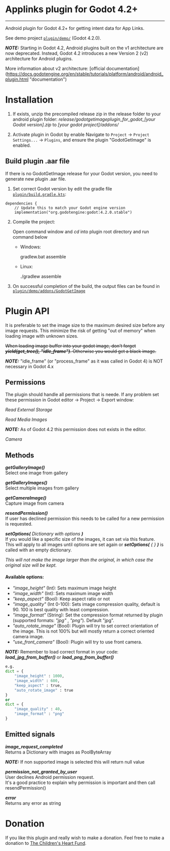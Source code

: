 Applinks plugin for Godot 4.2+ 
====================================
____________________________________


Android plugin for Godot 4.2+
for getting intent data for App Links.

See demo project [`plugin/demo/`](plugin/demo/) (Godot 4.2.0).

**_NOTE:_** Starting in Godot 4.2, Android plugins built on the v1 architecture are now deprecated. Instead, Godot 4.2 introduces a new Version 2 (v2) architecture for Android plugins.

More information about v2 architecture: [official documentation] (https://docs.godotengine.org/en/stable/tutorials/platform/android/android_plugin.html "documentation")

Installation
============

1. If exists, unzip the precompiled release zip in the release folder to your android plugin folder:
*release/godotgetimageplugin_for_godot_[your Godot version].zip* to *[your godot project]/addons/*

2. Activate plugin in Godot by enable Navigate to `Project` -> `Project Settings...` -> `Plugins`, and ensure the plugin "GodotGetImage" is enabled.

Build plugin .aar file
----------------------

If there is no GodotGetImage release for your Godot version, you need to generate new plugin .aar file.  

1. Set correct Godot version by edit the gradle file [`plugin/build.gradle.kts`](plugin/build.gradle.kts):

```
dependencies {
    // Update this to match your Godot engine version
    implementation("org.godotengine:godot:4.2.0.stable")
```

2. Compile the project:

	Open command window and *cd* into plugin root directory and run command below
	
	* Windows:
	
		gradlew.bat assemble
		
	* Linux:
	
		./gradlew assemble
	
3. On successful completion of the build, the output files can be found in
  [`plugin/demo/addons/GodotGetImage`](plugin/demo/addons/GodotGetImage)

# Plugin API

It is preferable to set the image size to the maximum desired size before any image requests. This minimize the risk of getting "out of memory" when loading image with unknown sizes.

~~When loading image buffer into your godot image, don't forget ***yield(get_tree(), "idle_frame")***. Otherwise you would get a black image.~~

**_NOTE:_** "idle_frame" (or "process_frame" as it was called in Godot 4) is NOT necessary in Godot 4.x

Permissions
-----------

The plugin should handle all permissions that is neede. If any problem set these permission in Godot editor -> Project -> Export window:

*Read External Storage*

*Read Media Images*

**_NOTE:_** As of Godot 4.2 this permission does not exists in the editor.

*Camera*
	
Methods
-------

***getGalleryImage()***  
Select one image from gallery

***getGalleryImages()***  
Select multiple images from gallery

***getCameraImage()***  
Capture image from camera

***resendPermission()***  
If user has declined permission this needs to be called for a new permission is requested.

***setOptions(*** *Dictionary with options* ***)***  
If you would like a specific size of the images, it can set via this feature.  
This will apply to all images until options are set again or ***setOptions(*** *{ }* ***)*** is called with an empty dictionary.

*This will not make the image larger than the original, in which case the original size will be kept.*

#### Available options:
* *"image_height"* (Int): Sets maximum image height
* *"image_width"* (Int): Sets maximum image width
* *"keep_aspect"* (Bool): Keep aspect ratio or not
* *"image_quality"* (Int 0-100): Sets image compression quality, default is 90. 100 is best quality with least compression.
* *"image_format"* (String): Set the compression format returned by plugin (supported formats: *"jpg"* , *"png"*). Default "jpg".
* *"auto_rotate_image"* (Bool): Plugin will try to set correct orientation of the image. This is not 100% but will mostly return a correct oriented camera image.
* *"use_front_camera"* (Bool): Plugin will try to use front camera.

**_NOTE:_** Remember to load correct format in your code: ***load_jpg_from_buffer()*** or ***load_png_from_buffer()***
	
```python
e.g.
dict = {
	"image_height" : 1000,
	"image_width" : 600,
	"keep_aspect" : true,
	"auto_rotate_image" : true
}
or
dict = {
	"image_quality" : 40,
	"image_format" : "png"
}
```



Emitted signals
---------------

***image_request_completed***  
Returns a Dictionary with images as PoolByteArray

**_NOTE:_** If non supported image is selected this will return null value

***permission_not_granted_by_user***   
User declines Android permission request.  
It's a good practice to explain why permission is important and then call resendPermission()

***error***  
Returns any error as string

# Donation
If you like this plugin and really wish to make a donation. 
Feel free to make a donation to [ The Children's Heart Fund](https://mitt.hjartebarnsfonden.se/14901 "Hjärtebarnsfonden").
